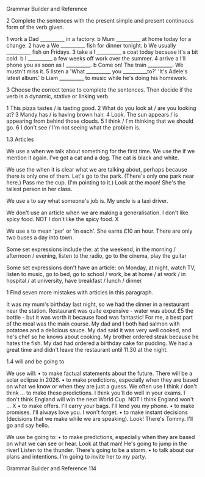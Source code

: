 Grammar Builder and Reference

2 Complete the sentences with the present simple and present continuous form of the verb given.

1 work
   a Dad __________ in a factory.
   b Mum __________ at home today for a change.
2 have
   a We __________ fish for dinner tonight.
   b We usually __________ fish on Fridays.
3 take
   a I __________ a coat today because it's a bit cold.
   b I __________ a few weeks off work over the summer.
4 arrive
   a I'll phone you as soon as I __________.
   b Come on! The train __________. We mustn't miss it.
5 listen
   a 'What __________ you __________to?' 'It's Adele's latest album.'
   b Liam __________ to music while he's doing his homework.

3 Choose the correct tense to complete the sentences. Then decide if the verb is a dynamic, stative or linking verb.

1 This pizza tastes / is tasting good.
2 What do you look at / are you looking at?
3 Mandy has / is having brown hair.
4 Look. The sun appears / is appearing from behind those clouds.
5 I think / I'm thinking that we should go.
6 I don't see / I'm not seeing what the problem is.

1.3 Articles

We use a when we talk about something for the first time. We use the if we mention it again.
I've got a cat and a dog. The cat is black and white.

We use the when it is clear what we are talking about, perhaps because there is only one of them.
Let's go to the park. (There's only one park near here.)
Pass me the cup. (I'm pointing to it.)
Look at the moon!
She's the tallest person in her class.

We use a to say what someone's job is.
My uncle is a taxi driver.

We don't use an article when we are making a generalisation.
I don't like spicy food.
NOT I don't like the spicy food. X

We use a to mean 'per' or 'in each'.
She earns £10 an hour.
There are only two buses a day into town.

Some set expressions include the:
at the weekend, in the morning / afternoon / evening, listen to the radio, go to the cinema, play the guitar

Some set expressions don't have an article:
on Monday, at night, watch TV, listen to music, go to bed, go to school / work, be at home / at work / in hospital / at university, have breakfast / lunch / dinner

1 Find seven more mistakes with articles in this paragraph.

It was my mum's birthday last night, so we had the dinner in a restaurant near the station. Restaurant was quite expensive - water was about £5 the bottle - but it was worth it because food was fantastic! For me, a best part of the meal was the main course. My dad and I both had salmon with potatoes and a delicious sauce. My dad said it was very well cooked, and he's chef so he knows about cooking. My brother ordered steak because he hates the fish. My dad had ordered a birthday cake for pudding. We had a great time and didn't leave the restaurant until 11.30 at the night.

1.4 will and be going to

We use will:
• to make factual statements about the future.
   There will be a solar eclipse in 2026.
• to make predictions, especially when they are based on what we know or when they are just a guess. We often use I think / don't think ... to make these predictions.
   I think you'll do well in your exams.
   I don't think England will win the next World Cup.
   NOT I think England won't ... X
• to make offers.
   I'll carry your bags.
   I'll lend you my phone.
• to make promises.
   I'll always love you.
   I won't forget.
• to make instant decisions (decisions that we make while we are speaking).
   Look! There's Tommy. I'll go and say hello.

We use be going to:
• to make predictions, especially when they are based on what we can see or hear.
   Look at that man! He's going to jump in the river!
   Listen to the thunder. There's going to be a storm.
• to talk about our plans and intentions.
   I'm going to invite her to my party.

Grammar Builder and Reference 114